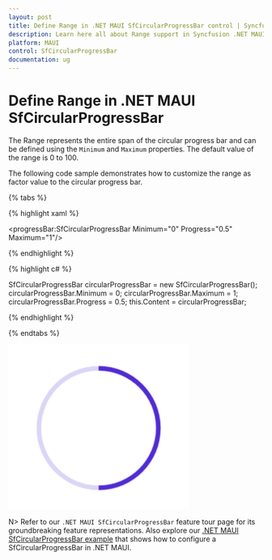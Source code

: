```yaml
---
layout: post
title: Define Range in .NET MAUI SfCircularProgressBar control | Syncfusion
description: Learn here all about Range support in Syncfusion .NET MAUI SfCircularProgressBar control, its elements and more.
platform: MAUI
control: SfCircularProgressBar
documentation: ug
---
```


# Define Range in .NET MAUI SfCircularProgressBar

The Range represents the entire span of the circular progress bar and can be defined using the `Minimum` and `Maximum` properties. The default value of the range is 0 to 100.

The following code sample demonstrates how to customize the range as factor value to the circular progress bar.

{% tabs %}  

{% highlight xaml %}

<progressBar:SfCircularProgressBar Minimum="0" 
                                   Progress="0.5" 
                                   Maximum="1"/>

{% endhighlight %}

{% highlight c# %}

SfCircularProgressBar circularProgressBar = new SfCircularProgressBar();
circularProgressBar.Minimum = 0;
circularProgressBar.Maximum = 1;
circularProgressBar.Progress = 0.5;
this.Content = circularProgressBar;

{% endhighlight %}

{% endtabs %} 

![.NET MAUI SfCircularProgressBar with range customization](images/define-range/range.png)

N> Refer to our `.NET MAUI SfCircularProgressBar` feature tour page for its groundbreaking feature representations. Also explore our [.NET MAUI SfCircularProgressBar example](https://github.com/syncfusion/maui-demos/) that shows how to configure a SfCircularProgressBar in .NET MAUI.